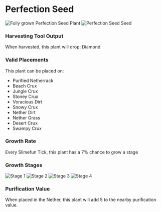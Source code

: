 # Perfection Seed

![Fully grown Perfection Seed Plant](https://mc-heads.net/head/626f9f0eb480b96ab59303c8758d77e7584412b0e387838ac3b84eb5626c271) ![Perfection Seed Seed](https://mc-heads.net/head/9fd6f27013701cd46bf32066ef2ecf90f1099be89f2e0bd9cc145479970c24b6)

### Harvesting Tool Output

When harvested, this plant will drop: Diamond

### Valid Placements

This plant can be placed on:

- Purified Netherrack
- Beach Crux
- Jungle Crux
- Stoney Crux
- Voracious Dirt
- Snowy Crux
- Nether Dirt
- Nether Grass
- Desert Crux
- Swampy Crux


### Growth Rate

Every Slimefun Tick, this plant has a 7% chance to grow a stage

### Growth Stages

![Stage 1](https://mc-heads.net/head/57ebacb7ca1cf9b804cd01bc016321d46e1b4a69e7f153d5d42d1e0907f206ec) ![Stage 2](https://mc-heads.net/head/473858df02aef4293b085b4b729c96ec904e8266cb17c744efa51925eb9a510e) ![Stage 3](https://mc-heads.net/head/7d64b0737c0e38e1ceffbaaa096106cda0557b74cc8f5e3c14f7073fee3a8ed) ![Stage 4](https://mc-heads.net/head/68eb1a9f3326140e58d7bb82271e3fc8e3eb04808dc06bab5d85aec60b371dcb)

### Purification Value

When placed in the Nether, this plant will add 5 to the nearby purification value.